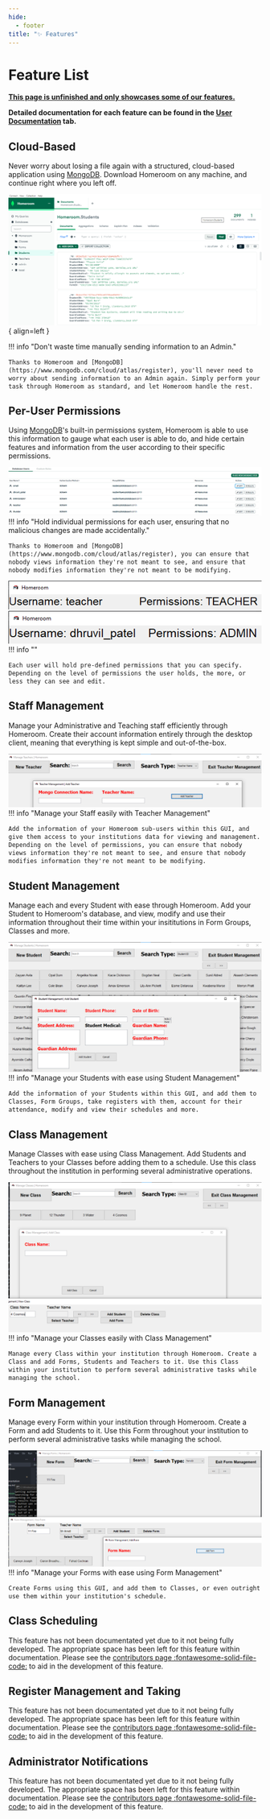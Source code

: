 ```yaml
---
hide:
  - footer
title: "✨ Features"  
---
```


#  Feature List
<ins>**This page is unfinished and only showcases some of our features.</ins>**

**Detailed documentation for each feature can be found in the [User Documentation](userDocumentation/userHome.md) tab.**

## Cloud-Based
Never worry about losing a file again with a structured, cloud-based application using [MongoDB](https://www.mongodb.com/cloud/atlas/register). Download Homeroom on any machine, and continue right where you left off.

![Don't waste time sending information to an Admin](screenshots/mongoDBScreenshot.png){ align=left }

!!! info "Don't waste time manually sending information to an Admin."

    Thanks to Homeroom and [MongoDB](https://www.mongodb.com/cloud/atlas/register), you'll never need to worry about sending information to an Admin again. Simply perform your task through Homeroom as standard, and let Homeroom handle the rest.

## Per-User Permissions
Using [MongoDB](https://www.mongodb.com/cloud/atlas/register)'s built-in permissions system, Homeroom is able to use this information to gauge what each user is able to do, and hide certain features and information from the user according to their specific permissions.

![Permissions](screenshots/mongoDBPermissions.png)
!!! info "Hold individual permissions for each user, ensuring that no malicious changes are made accidentally."

    Thanks to Homeroom and [MongoDB](https://www.mongodb.com/cloud/atlas/register), you can ensure that nobody views information they're not meant to see, and ensure that nobody modifies information they're not meant to be modifying.

![User Perms](screenshots/teacherPermissions.png)
![Admin Perms](screenshots/adminPermissions.png)
!!! info ""

    Each user will hold pre-defined permissions that you can specify. Depending on the level of permissions the user holds, the more, or less they can see and edit.

## Staff Management
Manage your Administrative and Teaching staff efficiently through Homeroom. Create their account information entirely through the desktop client, meaning that everything is kept simple and out-of-the-box.

![Teacher Management](screenshots/teacherManagement.png)
!!! info "Manage your Staff easily with Teacher Management"

    Add the information of your Homeroom sub-users within this GUI, and give them access to your institutions data for viewing and management. Depending on the level of permissions, you can ensure that nobody views information they're not meant to see, and ensure that nobody modifies information they're not meant to be modifying.

## Student Management
Manage each and every Student with ease through Homeroom. Add your Student to Homeroom's database, and view, modify and use their information throughout their time within your insititutions in Form Groups, Classes and more.

![Student Management](screenshots/studentManagement.png)
!!! info "Manage your Students with ease using Student Management"

    Add the information of your Students within this GUI, and add them to Classes, Form Groups, take registers with them, account for their attendance, modify and view their schedules and more.
## Class Management
Manage Classes with ease using Class Management. Add Students and Teachers to your Classes before adding them to a schedule. Use this class throughout the institution in performing several administrative operations.

![Class Management](screenshots/classManagement.png)
!!! info "Manage your Classes easily with Class Management"

    Manage every Class within your institution through Homeroom. Create a Class and add Forms, Students and Teachers to it. Use this Class within your institution to perform several administrative tasks while managing the school.

## Form Management
Manage every Form within your institution through Homeroom. Create a Form and add Students to it. Use this Form throughout your institution to perform several administrative tasks while managing the school.

![Form Management](screenshots/formManagement.png)
!!! info "Manage your Forms with ease using Form Management"
    
    Create Forms using this GUI, and add them to Classes, or even outright use them within your institution's schedule.


## Class Scheduling
This feature has not been documentated yet due to it not being fully developed. The appropriate space has been left for this feature within documentation. Please see the [contributors page :fontawesome-solid-file-code:](contributors.md) to aid in the development of this feature.

## Register Management and Taking
This feature has not been documentated yet due to it not being fully developed. The appropriate space has been left for this feature within documentation. Please see the [contributors page :fontawesome-solid-file-code:](contributors.md) to aid in the development of this feature.
## Administrator Notifications
This feature has not been documentated yet due to it not being fully developed. The appropriate space has been left for this feature within documentation. Please see the [contributors page :fontawesome-solid-file-code:](contributors.md) to aid in the development of this feature.